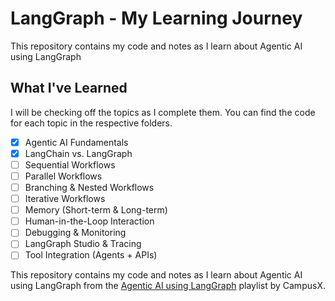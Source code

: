 # LangGraph - My Learning Journey
This repository contains my code and notes as I learn about Agentic AI using LangGraph

## What I've Learned

I will be checking off the topics as I complete them. You can find the code for each topic in the respective folders.

- [x] Agentic AI Fundamentals
- [x] LangChain vs. LangGraph
- [ ] Sequential Workflows
- [ ] Parallel Workflows
- [ ] Branching & Nested Workflows
- [ ] Iterative Workflows
- [ ] Memory (Short-term & Long-term)
- [ ] Human-in-the-Loop Interaction
- [ ] Debugging & Monitoring
- [ ] LangGraph Studio & Tracing
- [ ] Tool Integration (Agents + APIs)

This repository contains my code and notes as I learn about Agentic AI using LangGraph from the [Agentic AI using LangGraph](https://youtube.com/playlist?list=PLKnIA16_RmvYsvB8qkUQuJmJNuiCUJFPL) playlist by CampusX.